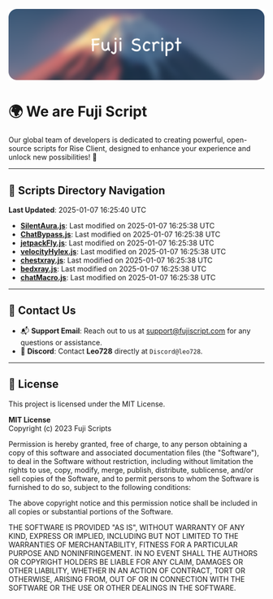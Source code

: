 ![Banner](.github/b.webp)

# 🌍 **We are Fuji Script**

Our global team of developers is dedicated to creating powerful, open-source scripts for Rise Client, designed to enhance your experience and unlock new possibilities! 🌟

---
<!-- SCRIPTS_NAVIGATION_START -->
## 📂 **Scripts Directory Navigation**

**Last Updated**: 2025-01-07 16:25:40 UTC

- **[SilentAura.js](scripts/SilentAura.js)**: Last modified on 2025-01-07 16:25:38 UTC
- **[ChatBypass.js](scripts/ChatBypass.js)**: Last modified on 2025-01-07 16:25:38 UTC
- **[jetpackFly.js](scripts/jetpackFly.js)**: Last modified on 2025-01-07 16:25:38 UTC
- **[velocityHylex.js](scripts/velocityHylex.js)**: Last modified on 2025-01-07 16:25:38 UTC
- **[chestxray.js](scripts/chestxray.js)**: Last modified on 2025-01-07 16:25:38 UTC
- **[bedxray.js](scripts/bedxray.js)**: Last modified on 2025-01-07 16:25:38 UTC
- **[chatMacro.js](scripts/chatMacro.js)**: Last modified on 2025-01-07 16:25:38 UTC

<!-- SCRIPTS_NAVIGATION_END -->

---

## 💬 **Contact Us**  
- 📬 **Support Email**: Reach out to us at [support@fujiscript.com](mailto:support@fujiscript.com) for any questions or assistance.  
- 💬 **Discord**: Contact **Leo728** directly at `Discord@leo728`.

---

## 📜 **License**

This project is licensed under the MIT License.  

**MIT License**  
Copyright (c) 2023 Fuji Scripts  

Permission is hereby granted, free of charge, to any person obtaining a copy of this software and associated documentation files (the "Software"), to deal in the Software without restriction, including without limitation the rights to use, copy, modify, merge, publish, distribute, sublicense, and/or sell copies of the Software, and to permit persons to whom the Software is furnished to do so, subject to the following conditions:  

The above copyright notice and this permission notice shall be included in all copies or substantial portions of the Software.  

THE SOFTWARE IS PROVIDED "AS IS", WITHOUT WARRANTY OF ANY KIND, EXPRESS OR IMPLIED, INCLUDING BUT NOT LIMITED TO THE WARRANTIES OF MERCHANTABILITY, FITNESS FOR A PARTICULAR PURPOSE AND NONINFRINGEMENT. IN NO EVENT SHALL THE AUTHORS OR COPYRIGHT HOLDERS BE LIABLE FOR ANY CLAIM, DAMAGES OR OTHER LIABILITY, WHETHER IN AN ACTION OF CONTRACT, TORT OR OTHERWISE, ARISING FROM, OUT OF OR IN CONNECTION WITH THE SOFTWARE OR THE USE OR OTHER DEALINGS IN THE SOFTWARE.  
